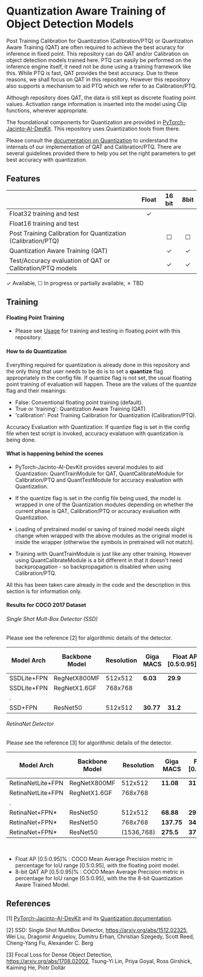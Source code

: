 # Quantization Aware Training of Object Detection Models

Post Training Calibration for Quantization (Calibration/PTQ) or Quantization Aware Training (QAT) are often required to achieve the best acuracy for inference in fixed point. This repository can do QAT and/or Calibration on object detection models trained here. PTQ can easily be performed on the inference engine itself, it need not be done using a training framework like this. While PTQ is fast, QAT provides the best accuracy. Due to these reasons, we shall focus on QAT in this repository. However this repository also supports a mechanism to aid PTQ which we refer to as Calibration/PTQ.

Although  repository does QAT, the data is still kept as discrete floating point values. Activation range information is inserted into the model using Clip functions, wherever appropriate.  

The foundational components for Quantization are provided in [PyTorch-Jacinto-AI-DevKit](https://bitbucket.itg.ti.com/projects/JACINTO-AI/repos/pytorch-jacinto-ai-devkit/browse/). This repository uses Quantization tools from there. 

Please consult the [documentation on Quantization](https://git.ti.com/cgit/jacinto-ai/pytorch-jacinto-ai-devkit/about/docs/Quantization.md) to understand the internals of our implementation of QAT and Calibration/PTQ. There are several guidelines provided there to help you set the right parameters to get best accuracy with quantization.


## Features

|                                                              | Float    | 16 bit   | 8bit     |
|--------------------                                          |:--------:|:--------:|:--------:|
| Float32 training and test                                    |✓         |          |          |
| Float16 training and test                                    |          |          |          | 
| Post Training Calibration for Quantization (Calibration/PTQ) |          | ☐        | ☐        |
| Quantization Aware Training (QAT)                            |          | ✓        | ✓        |
| Test/Accuracy evaluation of QAT or Calibration/PTQ models    |          | ✓        | ✓        |

✓ Available, ☐ In progress or partially available, ✗ TBD


## Training

#### Floating Point Training
- Please see [Usage](./docs/usage.md) for training and testing in floating point with this repository.


#### How to do Quantization

Everything required for quantization is already done in this repository and the only thing that user needs to be do is to set a **quantize** flag appropriately in the config file. If quantize flag is not set, the usual floating point training of evaluation will happen. These are the values of the quantize flag and their meanings:
- False: Conventional floating point training (default).
- True or 'training': Quantization Aware Training (QAT)
- 'calibration': Post Training Calibration for Quantization (Calibration/PTQ).

Accuracy Evaluation with Quantization: If quantize flag is set in the config file when test script is invoked, accuracy evalatuon with quantization is being done.

#### What is happening behind the scenes   
- PyTorch-Jacinto-AI-DevKit provides several modules to aid Quantization: QuantTrainModule for QAT, QuantCalibrateModule for Calibration/PTQ and QuantTestModule for accuracy evaluation with Quantization. 

- If the quantize flag is set in the config file being used, the model is wrapped in one of the Quantization modules depending on whether the current phase is QAT, Calibration/PTQ or accuracy evaluation with Quantization.

- Loading of pretrained model or saving of trained model needs slight change when wrapped with the above modules as the original model is inside the wrapper (otherwise the symbols in pretrained will not match).

- Training with QuantTrainModule is just like any other training. However using QuantCalibrateModule is a bit different in that it doesn't need backpropagation - so backpropagation is disabled when using Calibration/PTQ.

All this has been taken care already in the code and the description in this section is for information only. 

#### Results for COCO 2017 Dataset

###### Single Shot Mult-Box Detector (SSD) 
Please see the reference [2] for algorithmic details of the detector.

|Model Arch       |Backbone Model|Resolution |Giga MACS |Float AP [0.5:0.95]%|8-bit QAT AP [0.5:0.95]%|Download |
|----------       |--------------|-----------|----------|--------------------|------------------------|---------|
|SSDLite+FPN      |RegNetX800MF  |512x512    |**6.03**  |**29.9**            |**29.4**                |         |
|SSDLite+FPN      |RegNetX1.6GF  |768x768    |          |                    |                        |         |
|.
|SSD+FPN          |ResNet50      |512x512    |**30.77** |**31.2**            |                        |         |


###### RetinaNet Detector
Please see the reference [3] for algorithmic details of the detector.

|Model Arch       |Backbone Model|Resolution |Giga MACS |Float AP [0.5:0.95]%|8-bit QAT AP [0.5:0.95]%|Download |
|----------       |--------------|-----------|----------|--------------------|------------------------|---------|
|RetinaNetLite+FPN|RegNetX800MF  |512x512    |**11.08** |**31.6**            |**30.3**                |         |
|RetinaNetLite+FPN|RegNetX1.6GF  |768x768    |          |                    |                        |         |
|.
|RetinaNet+FPN*   |ResNet50      |512x512    |**68.88** |**29.7**            |                        |[link](https://github.com/open-mmlab/mmdetection/tree/master/configs/retinanet) |
|RetinaNet+FPN*   |ResNet50      |768x768    |**137.75**|**34.0**            |                        |[link](https://github.com/open-mmlab/mmdetection/tree/master/configs/retinanet) |
|RetinaNet+FPN*   |ResNet50      |(1536,768) |**275.5** |**37.0**            |                        |[link](https://github.com/open-mmlab/mmdetection/tree/master/configs/retinanet) |
<br>

- Float AP [0.5:0.95]% : COCO Mean Average Precision metric in percentage for IoU range [0.5:0.95], with the floating point model.
- 8-bit QAT AP [0.5:0.95]% : COCO Mean Average Precision metric in percentage for IoU range [0.5:0.95], with the the 8-bit Quantization Aware Trained Model.


## References
[1] [PyTorch-Jacinto-AI-DevKit](https://git.ti.com/cgit/jacinto-ai/pytorch-jacinto-ai-devkit/about/) and its [Quantization documentation](https://git.ti.com/cgit/jacinto-ai/pytorch-jacinto-ai-devkit/about/docs/Quantization.md). 

[2] SSD: Single Shot MultiBox Detector, https://arxiv.org/abs/1512.02325, Wei Liu, Dragomir Anguelov, Dumitru Erhan, Christian Szegedy, Scott Reed, Cheng-Yang Fu, Alexander C. Berg

[3] Focal Loss for Dense Object Detection, https://arxiv.org/abs/1708.02002, Tsung-Yi Lin, Priya Goyal, Ross Girshick, Kaiming He, Piotr Dollár
